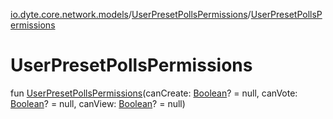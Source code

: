 [io.dyte.core.network.models](../index.md)/[UserPresetPollsPermissions](index.md)/[UserPresetPollsPermissions](-user-preset-polls-permissions.md)

# UserPresetPollsPermissions


fun [UserPresetPollsPermissions](-user-preset-polls-permissions.md)(canCreate: [Boolean](https://kotlinlang.org/api/latest/jvm/stdlib/kotlin/-boolean/index.html)? = null, canVote: [Boolean](https://kotlinlang.org/api/latest/jvm/stdlib/kotlin/-boolean/index.html)? = null, canView: [Boolean](https://kotlinlang.org/api/latest/jvm/stdlib/kotlin/-boolean/index.html)? = null)
